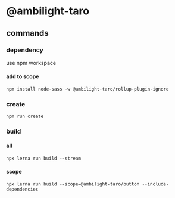 # @ambilight-taro

## commands

### dependency

use npm workspace

#### add to scope

```shell
npm install node-sass -w @ambilight-taro/rollup-plugin-ignore
```

### create

```shell
npm run create
```

### build

#### all

```shell
npx lerna run build --stream
```

#### scope

```shell
npx lerna run build --scope=@ambilight-taro/button --include-dependencies
```
